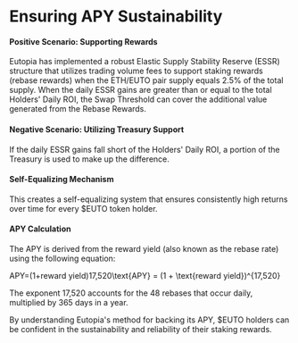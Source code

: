 # Ensuring APY Sustainability

#### Positive Scenario: Supporting Rewards <a href="#positive-scenario-supporting-rewards" id="positive-scenario-supporting-rewards"></a>

Eutopia has implemented a robust Elastic Supply Stability Reserve (ESSR) structure that utilizes trading volume fees to support staking rewards (rebase rewards) when the ETH/EUTO pair supply equals 2.5% of the total supply. When the daily ESSR gains are greater than or equal to the total Holders' Daily ROI, the Swap Threshold can cover the additional value generated from the Rebase Rewards.

#### Negative Scenario: Utilizing Treasury Support <a href="#negative-scenario-utilizing-treasury-support" id="negative-scenario-utilizing-treasury-support"></a>

If the daily ESSR gains fall short of the Holders' Daily ROI, a portion of the Treasury is used to make up the difference.

#### Self-Equalizing Mechanism <a href="#self-equalizing-mechanism" id="self-equalizing-mechanism"></a>

This creates a self-equalizing system that ensures consistently high returns over time for every $EUTO token holder.

#### APY Calculation <a href="#apy-calculation" id="apy-calculation"></a>

The APY is derived from the reward yield (also known as the rebase rate) using the following equation:

APY=(1+reward yield)17,520\text{APY} = (1 + \text{reward yield})^{17,520}

The exponent 17,520 accounts for the 48 rebases that occur daily, multiplied by 365 days in a year.

By understanding Eutopia's method for backing its APY, $EUTO holders can be confident in the sustainability and reliability of their staking rewards.
